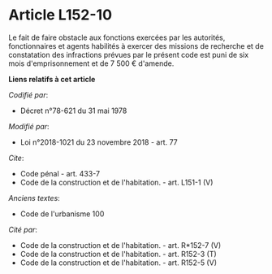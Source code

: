 # Article L152-10

Le fait de faire obstacle aux fonctions exercées par les autorités, fonctionnaires et agents habilités à exercer des missions
de recherche et de constatation des infractions prévues par le présent code est puni de six mois d'emprisonnement et de 7 500
€ d'amende.

**Liens relatifs à cet article**

_Codifié par_:

  - Décret n°78-621 du 31 mai 1978

_Modifié par_:

  - Loi n°2018-1021 du 23 novembre 2018 - art. 77

_Cite_:

  - Code pénal - art. 433-7
  - Code de la construction et de l'habitation. - art. L151-1 (V)

_Anciens textes_:

  - Code de l'urbanisme 100

_Cité par_:

  - Code de la construction et de l'habitation. - art. R*152-7 (V)
  - Code de la construction et de l'habitation. - art. R152-3 (T)
  - Code de la construction et de l'habitation. - art. R152-5 (V)
